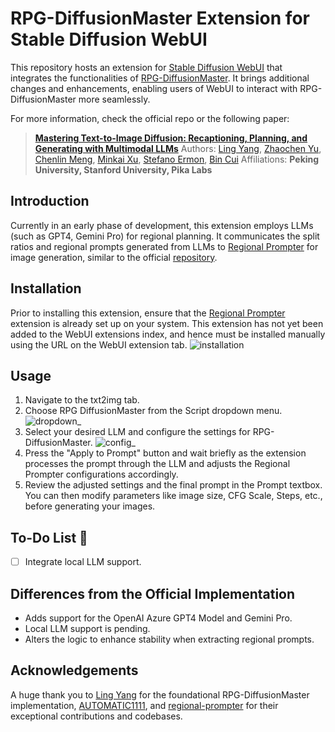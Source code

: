 # RPG-DiffusionMaster Extension for Stable Diffusion WebUI  
  
This repository hosts an extension for [Stable Diffusion WebUI](https://github.com/AUTOMATIC1111/stable-diffusion-webui) that integrates the functionalities of [RPG-DiffusionMaster](https://github.com/YangLing0818/RPG-DiffusionMaster). It brings additional changes and enhancements, enabling users of WebUI to interact with RPG-DiffusionMaster more seamlessly.
  
For more information, check the official repo or the following paper:  
> [**Mastering Text-to-Image Diffusion: Recaptioning, Planning, and Generating with Multimodal LLMs**](https://arxiv.org/abs/2401.11708)
> Authors: [Ling Yang](https://yangling0818.github.io/), [Zhaochen Yu](https://github.com/BitCodingWalkin), [Chenlin Meng](https://cs.stanford.edu/~chenlin/), [Minkai Xu](https://minkaixu.com/), [Stefano Ermon](https://cs.stanford.edu/~ermon/), [Bin Cui](https://cuibinpku.github.io/) 
> Affiliations: **Peking University, Stanford University, Pika Labs** 
  
## Introduction 
  
Currently in an early phase of development, this extension employs LLMs (such as GPT4, Gemini Pro) for regional planning. It communicates the split ratios and regional prompts generated from LLMs to [Regional Prompter](https://github.com/hako-mikan/sd-webui-regional-prompter) for image generation, similar to the official [repository](https://github.com/YangLing0818/RPG-DiffusionMaster). 
  
## Installation 
  
Prior to installing this extension, ensure that the [Regional Prompter](https://github.com/hako-mikan/sd-webui-regional-prompter) extension is already set up on your system. This extension has not yet been added to the WebUI extensions index, and hence must be installed manually using the URL on the WebUI extension tab. 
![installation](./__images__/installation.png)
  
## Usage 
  
1. Navigate to the txt2img tab. 
2. Choose RPG DiffusionMaster from the Script dropdown menu. 
![dropdown](./__images__/dropdown.png)_
3. Select your desired LLM and configure the settings for RPG-DiffusionMaster. 
![config](./__images__/config_exampe.png)_
4. Press the "Apply to Prompt" button and wait briefly as the extension processes the prompt through the LLM and adjusts the Regional Prompter configurations accordingly. 
5. Review the adjusted settings and the final prompt in the Prompt textbox. You can then modify parameters like image size, CFG Scale, Steps, etc., before generating your images. 
  
## To-Do List 💪 
  
- [ ] Integrate local LLM support. 
  
## Differences from the Official Implementation 
  
- Adds support for the OpenAI Azure GPT4 Model and Gemini Pro. 
- Local LLM support is pending. 
- Alters the logic to enhance stability when extracting regional prompts. 
  
## Acknowledgements 
  
A huge thank you to [Ling Yang](https://github.com/YangLing0818/RPG-DiffusionMaster) for the foundational RPG-DiffusionMaster implementation, [AUTOMATIC1111](https://github.com/AUTOMATIC1111/stable-diffusion-webui), and [regional-prompter](https://github.com/hako-mikan/sd-webui-regional-prompter) for their exceptional contributions and codebases. 
